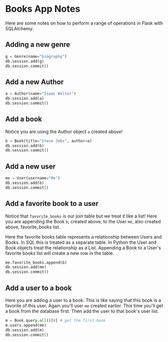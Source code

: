 # Books App Notes

Here are some notes on how to perform a range of operations in Flask with SQLAlchemy. 

## Adding a new genre

```python
g = Genre(name="biography")
db.session.add(g)
db.session.commit()
```


## Add a new Author

```python
a = Author(name="Isaac Walter")
db.session.add(a)
db.session.commit()
```

## Add a book

Notice you are using the Author object `a` created above!

```python
b = Book(title="Steve Jobs", author=a)
db.session.add(b)
db.session.commit()
```

## Add a new user 

```python
me = User(username="Me")
db.session.add(b)
db.session.commit()
```

## Add a favorite book to a user

Notice that `favorite_books` is our join table but we treat it like a list! 
Here you are appending the Book `b`, created above, to the User `me`, also created above, favorite_books list. 

Here the favorite books table represents a relationship between Users and Books. In SQL this is treated as a separate table. 
In Python the User and Book objects treat the relationship as a List. Appending a Book to a User's favorite books list will 
create a new row in the table. 

```python
me.favorite_books.append(b)
db.session.add(me)
db.session.commit()
```

## Add a user to a book

Here you are adding a user to a book. This is like saying that this book is a favorite of this user. 
Again you'll user `me` created earlier. This time you'll get a book from the database first. 
Then add the user to that book's user list. 

```python
m = Book.query.all()[0] # get the first book
m.users.append(me)
db.session.add(m)
db.session.commit()
```


